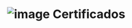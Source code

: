 # ![image](https://github.com/user-attachments/assets/47c15ee1-c603-4f8a-b987-0f8fb8259df9) Certificados
